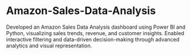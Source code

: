 # Amazon-Sales-Data-Analysis
Developed an Amazon Sales Data Analysis dashboard using Power BI and Python, visualizing sales trends, revenue, and customer insights. Enabled interactive filtering and data-driven decision-making through advanced analytics and visual representation.
